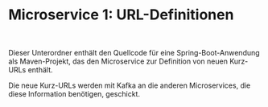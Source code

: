 # Microservice 1: URL-Definitionen #

<br>

Dieser Unterordner enthält den Quellcode für eine Spring-Boot-Anwendung als
Maven-Projekt, das den Microservice zur Definition von neuen Kurz-URLs enthält.

Die neue Kurz-URLs werden mit Kafka an die anderen Microservices, die diese
Information benötigen, geschickt.

<br>
